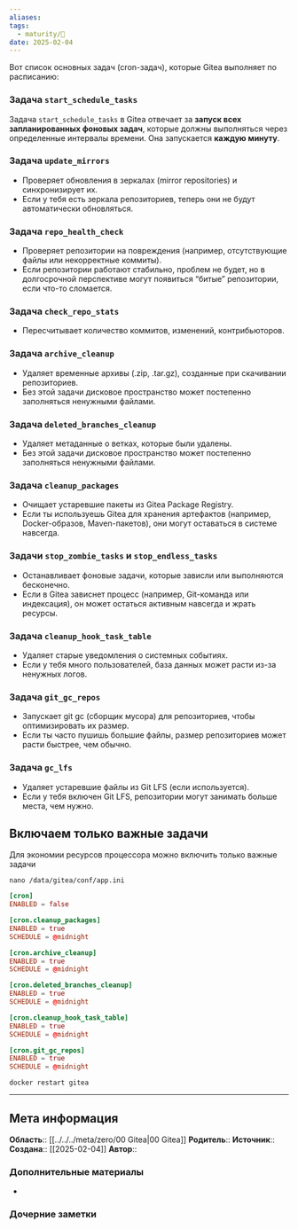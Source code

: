 ```yaml
---
aliases: 
tags:
  - maturity/🌱
date: 2025-02-04
---
```

Вот список основных задач (cron-задач), которые Gitea выполняет по расписанию:
### Задача `start_schedule_tasks`
Задача `start_schedule_tasks` в Gitea отвечает за **запуск всех запланированных фоновых задач**, которые должны выполняться через определенные интервалы времени. Она запускается **каждую минуту**.

### Задача `update_mirrors`
- Проверяет обновления в зеркалах (mirror repositories) и синхронизирует их.
- Если у тебя есть зеркала репозиториев, теперь они не будут автоматически обновляться.
### Задача `repo_health_check`
- Проверяет репозитории на повреждения (например, отсутствующие файлы или некорректные коммиты).
- Если репозитории работают стабильно, проблем не будет, но в долгосрочной перспективе могут появиться “битые” репозитории, если что-то сломается.
### Задача `check_repo_stats`
- Пересчитывает количество коммитов, изменений, контрибьюторов.
### Задача `archive_cleanup`
- Удаляет временные архивы (.zip, .tar.gz), созданные при скачивании репозиториев.
- Без этой задачи дисковое пространство может постепенно заполняться ненужными файлами.
### Задача `deleted_branches_cleanup`
- Удаляет метаданные о ветках, которые были удалены.
- Без этой задачи дисковое пространство может постепенно заполняться ненужными файлами.
### Задача `cleanup_packages`
- Очищает устаревшие пакеты из Gitea Package Registry.
- Если ты используешь Gitea для хранения артефактов (например, Docker-образов, Maven-пакетов), они могут оставаться в системе навсегда.

### Задачи `stop_zombie_tasks` и `stop_endless_tasks`
- Останавливает фоновые задачи, которые зависли или выполняются бесконечно.
- Если в Gitea зависнет процесс (например, Git-команда или индексация), он может остаться активным навсегда и жрать ресурсы.
### Задача `cleanup_hook_task_table`
- Удаляет старые уведомления о системных событиях.
- Если у тебя много пользователей, база данных может расти из-за ненужных логов.
### Задача `git_gc_repos`
- Запускает git gc (сборщик мусора) для репозиториев, чтобы оптимизировать их размер.
- Если ты часто пушишь большие файлы, размер репозиториев может расти быстрее, чем обычно.
### Задача `gc_lfs`
- Удаляет устаревшие файлы из Git LFS (если используется).
- Если у тебя включен Git LFS, репозитории могут занимать больше места, чем нужно.

## Включаем только важные задачи
Для экономии ресурсов процессора можно включить только важные задачи

```shell
nano /data/gitea/conf/app.ini
```

```toml
[cron]
ENABLED = false

[cron.cleanup_packages]
ENABLED = true
SCHEDULE = @midnight

[cron.archive_cleanup]
ENABLED = true
SCHEDULE = @midnight

[cron.deleted_branches_cleanup]
ENABLED = true
SCHEDULE = @midnight

[cron.cleanup_hook_task_table]
ENABLED = true
SCHEDULE = @midnight

[cron.git_gc_repos]
ENABLED = true
SCHEDULE = @midnight
```

```
docker restart gitea
```

***
## Мета информация
**Область**:: [[../../../meta/zero/00 Gitea|00 Gitea]]
**Родитель**:: 
**Источник**:: 
**Создана**:: [[2025-02-04]]
**Автор**:: 
### Дополнительные материалы
- 

### Дочерние заметки
<!-- QueryToSerialize: LIST FROM [[]] WHERE contains(Родитель, this.file.link) or contains(parents, this.file.link) -->

